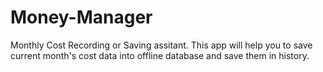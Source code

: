 # Money-Manager
Monthly Cost Recording or Saving assitant. This app will help you to save current month's cost data into offline database
and save them in history.
